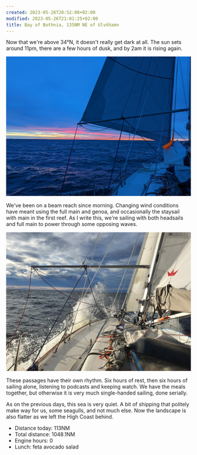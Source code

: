 ```yaml
---
created: 2023-05-26T20:52:08+02:00
modified: 2023-05-26T21:01:25+02:00
title: Bay of Bothnia, 135NM NE of Ulvöhamn
---
```


Now that we're above 34°N, it doesn't really get dark at all. The sun sets around 11pm, there are a few hours of dusk, and by 2am it is rising again.

![Image](../2023/0da2f341fd6698e9f128cf587c894617.jpg) 

We've been on a beam reach since morning. Changing wind conditions have meant using the full main and genoa, and occasionally the staysail with main in the first reef. As I write this, we're sailing with both headsails and full main to power through some opposing waves.

![Image](../2023/4262663d106250e438dbc02e6db68068.jpg) 

These passages have their own rhythm. Six hours of rest, then six hours of sailing alone, listening to podcasts and keeping watch. We have the meals together, but otherwise it is very much single-handed sailing, done serially.

As on the previous days, this sea is very quiet. A bit of shipping that politely make way for us, some seagulls, and not much else. Now the landscape is also flatter as we left the High Coast behind.

* Distance today: 113NM
* Total distance: 1048.1NM
* Engine hours: 0
* Lunch: feta avocado salad
